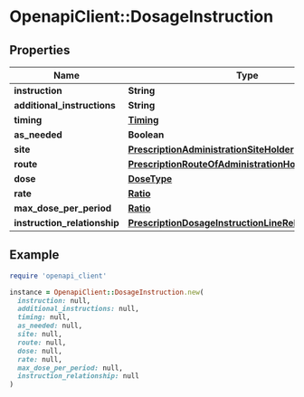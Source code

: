 # OpenapiClient::DosageInstruction

## Properties

| Name | Type | Description | Notes |
| ---- | ---- | ----------- | ----- |
| **instruction** | **String** |  | [optional] |
| **additional_instructions** | **String** |  | [optional] |
| **timing** | [**Timing**](Timing.md) |  | [optional] |
| **as_needed** | **Boolean** |  | [optional] |
| **site** | [**PrescriptionAdministrationSiteHolder**](PrescriptionAdministrationSiteHolder.md) |  | [optional] |
| **route** | [**PrescriptionRouteOfAdministrationHolder**](PrescriptionRouteOfAdministrationHolder.md) |  | [optional] |
| **dose** | [**DoseType**](DoseType.md) |  | [optional] |
| **rate** | [**Ratio**](Ratio.md) |  | [optional] |
| **max_dose_per_period** | [**Ratio**](Ratio.md) |  | [optional] |
| **instruction_relationship** | [**PrescriptionDosageInstructionLineRelationshipHolder**](PrescriptionDosageInstructionLineRelationshipHolder.md) |  | [optional] |

## Example

```ruby
require 'openapi_client'

instance = OpenapiClient::DosageInstruction.new(
  instruction: null,
  additional_instructions: null,
  timing: null,
  as_needed: null,
  site: null,
  route: null,
  dose: null,
  rate: null,
  max_dose_per_period: null,
  instruction_relationship: null
)
```

